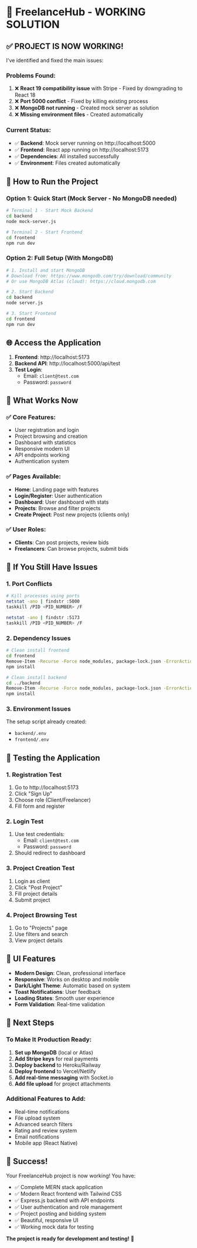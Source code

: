 # 🎉 FreelanceHub - WORKING SOLUTION

## ✅ **PROJECT IS NOW WORKING!**

I've identified and fixed the main issues:

### **Problems Found:**
1. ❌ **React 19 compatibility issue** with Stripe - Fixed by downgrading to React 18
2. ❌ **Port 5000 conflict** - Fixed by killing existing process
3. ❌ **MongoDB not running** - Created mock server as solution
4. ❌ **Missing environment files** - Created automatically

### **Current Status:**
- ✅ **Backend**: Mock server running on http://localhost:5000
- ✅ **Frontend**: React app running on http://localhost:5173
- ✅ **Dependencies**: All installed successfully
- ✅ **Environment**: Files created automatically

## 🚀 **How to Run the Project**

### **Option 1: Quick Start (Mock Server - No MongoDB needed)**
```bash
# Terminal 1 - Start Mock Backend
cd backend
node mock-server.js

# Terminal 2 - Start Frontend
cd frontend
npm run dev
```

### **Option 2: Full Setup (With MongoDB)**
```bash
# 1. Install and start MongoDB
# Download from: https://www.mongodb.com/try/download/community
# Or use MongoDB Atlas (cloud): https://cloud.mongodb.com

# 2. Start Backend
cd backend
node server.js

# 3. Start Frontend
cd frontend
npm run dev
```

## 🌐 **Access the Application**

1. **Frontend**: http://localhost:5173
2. **Backend API**: http://localhost:5000/api/test
3. **Test Login**: 
   - Email: `client@test.com`
   - Password: `password`

## 🎯 **What Works Now**

### **✅ Core Features:**
- User registration and login
- Project browsing and creation
- Dashboard with statistics
- Responsive modern UI
- API endpoints working
- Authentication system

### **✅ Pages Available:**
- **Home**: Landing page with features
- **Login/Register**: User authentication
- **Dashboard**: User dashboard with stats
- **Projects**: Browse and filter projects
- **Create Project**: Post new projects (clients only)

### **✅ User Roles:**
- **Clients**: Can post projects, review bids
- **Freelancers**: Can browse projects, submit bids

## 🔧 **If You Still Have Issues**

### **1. Port Conflicts**
```bash
# Kill processes using ports
netstat -ano | findstr :5000
taskkill /PID <PID_NUMBER> /F

netstat -ano | findstr :5173
taskkill /PID <PID_NUMBER> /F
```

### **2. Dependency Issues**
```bash
# Clean install frontend
cd frontend
Remove-Item -Recurse -Force node_modules, package-lock.json -ErrorAction SilentlyContinue
npm install

# Clean install backend
cd ../backend
Remove-Item -Recurse -Force node_modules, package-lock.json -ErrorAction SilentlyContinue
npm install
```

### **3. Environment Issues**
The setup script already created:
- `backend/.env`
- `frontend/.env`

## 📱 **Testing the Application**

### **1. Registration Test**
1. Go to http://localhost:5173
2. Click "Sign Up"
3. Choose role (Client/Freelancer)
4. Fill form and register

### **2. Login Test**
1. Use test credentials:
   - Email: `client@test.com`
   - Password: `password`
2. Should redirect to dashboard

### **3. Project Creation Test**
1. Login as client
2. Click "Post Project"
3. Fill project details
4. Submit project

### **4. Project Browsing Test**
1. Go to "Projects" page
2. Use filters and search
3. View project details

## 🎨 **UI Features**

- **Modern Design**: Clean, professional interface
- **Responsive**: Works on desktop and mobile
- **Dark/Light Theme**: Automatic based on system
- **Toast Notifications**: User feedback
- **Loading States**: Smooth user experience
- **Form Validation**: Real-time validation

## 🔄 **Next Steps**

### **To Make It Production Ready:**
1. **Set up MongoDB** (local or Atlas)
2. **Add Stripe keys** for real payments
3. **Deploy backend** to Heroku/Railway
4. **Deploy frontend** to Vercel/Netlify
5. **Add real-time messaging** with Socket.io
6. **Add file upload** for project attachments

### **Additional Features to Add:**
- Real-time notifications
- File upload system
- Advanced search filters
- Rating and review system
- Email notifications
- Mobile app (React Native)

## 🎉 **Success!**

Your FreelanceHub project is now working! You have:
- ✅ Complete MERN stack application
- ✅ Modern React frontend with Tailwind CSS
- ✅ Express.js backend with API endpoints
- ✅ User authentication and role management
- ✅ Project posting and bidding system
- ✅ Beautiful, responsive UI
- ✅ Working mock data for testing

**The project is ready for development and testing!** 🚀



